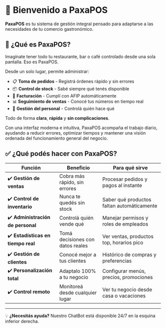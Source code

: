# 🚀 Bienvenido a PaxaPOS

**PaxaPOS** es tu sistema de gestión integral pensado para adaptarse a las necesidades de tu comercio gastronómico.

## 🎯 ¿Qué es PaxaPOS?
Imagínate tener todo tu restaurante, bar o café controlado desde una sola pantalla. Eso es PaxaPOS.

Desde un solo lugar, permite administrar:
- 📋 **Toma de pedidos** - Registrá órdenes rápido y sin errores
- 📦 **Control de stock** - Sabé siempre qué tenés disponible  
- 🧾 **Facturación** - Cumplí con AFIP automáticamente
- 📊 **Seguimiento de ventas** - Conocé tus números en tiempo real
- 👥 **Gestión del personal** - Controlá quién hace qué

Todo de forma **clara**, **rápida** y **sin complicaciones**.

Con una interfaz moderna e intuitiva, PaxaPOS acompaña el trabajo diario, ayudando a reducir errores, optimizar tiempos y mantener una visión ordenada del funcionamiento general del negocio.

## ✅ ¿Qué podés hacer con PaxaPOS?

| Función | Beneficio | Para qué sirve |
|---------|-----------|----------------|
| ✔️ **Gestión de ventas** | Cobra más rápido, sin errores | Procesar pedidos y pagos al instante |
| ✔️ **Control de inventario** | Nunca te quedés sin stock | Saber qué productos faltan automáticamente |
| ✔️ **Administración de personal** | Controlá quién vende qué | Manejar permisos y roles de empleados |
| ✔️ **Estadísticas en tiempo real** | Tomá decisiones con datos reales | Ver ventas, productos top, horarios pico |
| ✔️ **Gestión de clientes** | Conocé mejor a tus clientes | Histórico de compras y preferencias |
| ✔️ **Personalización total** | Adaptalo 100% a tu negocio | Configurar menús, precios, promociones |
| ✔️ **Control remoto** | Monitoreá desde cualquier lugar | Ver tu negocio desde casa o vacaciones |

---
💡 **¿Necesitás ayuda?** Nuestro ChatBot está disponible 24/7 en la esquina inferior derecha. 
